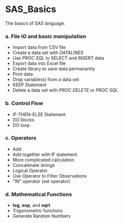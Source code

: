 # SAS_Basics
The basics of SAS language.


### a. File IO and basic manipulation

- Import data from CSV file
- Create a data set with *DATALINES*
- Use *PROC SQL* to SELECT and INSERT data
- Export data into Excel file
- Create library to save data permanantly
- Print data
- Drop variable(s) from a data set
- KEEP Statement
- Delete a data set with *PROC DELETE* or *PROC SQL*



### b. Control Flow

- IF-THEN-ELSE Statement
- DO blocks
- DO loop


### c. Operators
- Add
- Add together with IF statement
- More complicated calculation
- Concatenate strings
- Logical Operator
- Use Operator to Filter Observations
- "IN" operator (set operator)

### d. Mathematical Functions
- **log**, **exp**, and **sqrt**
- Trigonometric functions
- Generate Random Numbers